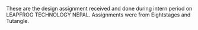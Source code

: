 These are the design assignment received and done during intern period on LEAPFROG TECHNOLOGY NEPAL.
Assignments were from Eightstages and Tutangle.